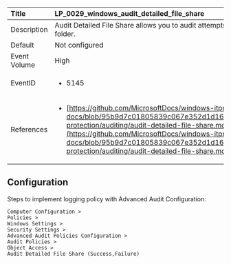 | Title          | LP_0029_windows_audit_detailed_file_share                                                                     |
|:---------------|:--------------------------------------------------------------------------------|
| Description    | Audit Detailed File Share allows you to audit attempts to  access files and folders on a shared folder.                                                               |
| Default        | Not configured                                                                   |
| Event Volume   | High                                                                    |
| EventID        | <ul><li>5145</li></ul>         |
| References     | <ul><li>[https://github.com/MicrosoftDocs/windows-itpro-docs/blob/95b9d7c01805839c067e352d1d16702604b15f11/windows/security/threat-protection/auditing/audit-detailed-file-share.md](https://github.com/MicrosoftDocs/windows-itpro-docs/blob/95b9d7c01805839c067e352d1d16702604b15f11/windows/security/threat-protection/auditing/audit-detailed-file-share.md)</li></ul> |



## Configuration

Steps to implement logging policy with Advanced Audit Configuration:
```
Computer Configuration > 
Policies > 
Windows Settings > 
Security Settings > 
Advanced Audit Policies Configuration > 
Audit Policies > 
Object Access > 
Audit Detailed File Share (Success,Failure)
```


